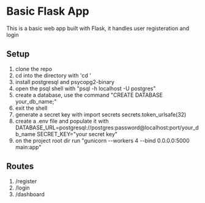 # Basic Flask App

This is a basic web app built with Flask, it handles user registeration and login

## Setup

1. clone the repo
2. cd into the directory with 'cd <repo name>'
3. install postgresql and psycopg2-binary
4. open the psql shell with "psql -h localhost -U postgres"
5. create a database, use the command "CREATE DATABASE your_db_name;"
6. exit the shell
7. generate a secret key with
    import secrets
    secrets.token_urlsafe(32)
8. create a .env file and populate it with
    DATABASE_URL=postgresql://postgres:password@localhost:port/your_db_name
    SECRET_KEY="your secret key"
9. on the project root dir run "gunicorn --workers 4 --bind 0.0.0.0:5000 main:app"

## Routes
1. /register
2. /login
3. /dashboard